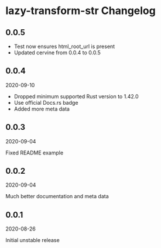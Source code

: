 # lazy-transform-str Changelog

## 0.0.5

* Test now ensures html_root_url is present
* Updated cervine from 0.0.4 to 0.0.5

## 0.0.4

2020-09-10

* Dropped minimum supported Rust version to 1.42.0
* Use official Docs.rs badge
* Added more meta data

## 0.0.3

2020-09-04

Fixed README example

## 0.0.2

2020-09-04

Much better documentation and meta data

## 0.0.1

2020-08-26

Initial unstable release
